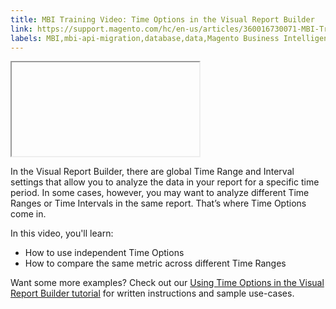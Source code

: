 ```yaml
---
title: MBI Training Video: Time Options in the Visual Report Builder
link: https://support.magento.com/hc/en-us/articles/360016730071-MBI-Training-Video-Time-Options-in-the-Visual-Report-Builder
labels: MBI,mbi-api-migration,database,data,Magento Business Intelligence,how to,reports
---
```


<iframe></iframe>

In the Visual Report Builder, there are global Time Range and Interval settings that allow you to analyze the data in your report for a specific time period. In some cases, however, you may want to analyze different Time Ranges or Time Intervals in the same report. That’s where Time Options come in.

In this video, you'll learn:

* How to use independent Time Options
* How to compare the same metric across different Time Ranges

Want some more examples? Check out our [Using Time Options in the Visual Report Builder tutorial](https://support.magento.com/hc/en-us/articles/360016505432) for written instructions and sample use-cases.